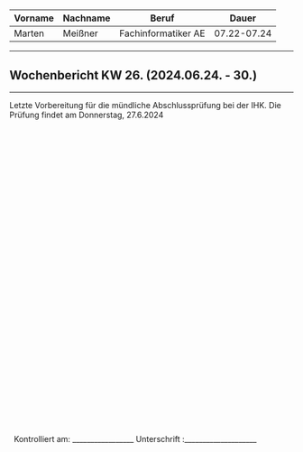 #

| Vorname | Nachname | Beruf               | Dauer       |
| ------- | -------- | ------------------- | ----------- |
| Marten  | Meißner  | Fachinformatiker AE | 07.22-07.24 |
---

## Wochenbericht KW 26.  (2024.06.24. - 30.)

---

Letzte Vorbereitung für die mündliche Abschlussprüfung bei der IHK.
Die Prüfung findet am Donnerstag, 27.6.2024

&nbsp;
\
\
\
\
\
\
\
\
\
\
\
\
\
\
\
\
\
\
\
\
\
\
\
\
\
\
\
\
\
\
\
\
&nbsp;
Kontrolliert am: _________________ Unterschrift  :____________________
